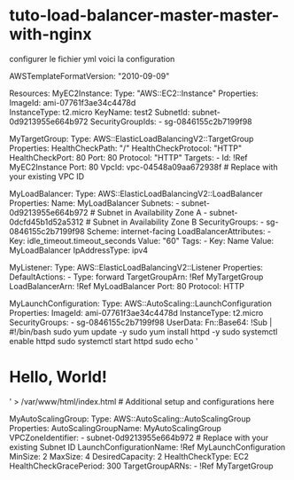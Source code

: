 # tuto-load-balancer-master-master-with-nginx
configurer le fichier yml
voici la configuration  

AWSTemplateFormatVersion: "2010-09-09"

Resources:
  MyEC2Instance:
    Type: "AWS::EC2::Instance"
    Properties:
      ImageId: ami-07761f3ae34c4478d    
      InstanceType: t2.micro
      KeyName: test2
      SubnetId: subnet-0d9213955e664b972
      SecurityGroupIds:
        - sg-0846155c2b7199f98

  MyTargetGroup:
    Type: AWS::ElasticLoadBalancingV2::TargetGroup
    Properties:
      HealthCheckPath: "/"
      HealthCheckProtocol: "HTTP"
      HealthCheckPort: 80
      Port: 80
      Protocol: "HTTP"
      Targets:
        - Id: !Ref MyEC2Instance
          Port: 80
      VpcId: vpc-04548a09aa672938f # Replace with your existing VPC ID

  MyLoadBalancer:
    Type: AWS::ElasticLoadBalancingV2::LoadBalancer
    Properties:
      Name: MyLoadBalancer
      Subnets:
        - subnet-0d9213955e664b972 # Subnet in Availability Zone A
        - subnet-0dcfd45b1d52a5312 # Subnet in Availability Zone B
      SecurityGroups:
        - sg-0846155c2b7199f98
      Scheme: internet-facing
      LoadBalancerAttributes:
        - Key: idle_timeout.timeout_seconds
          Value: "60"
      Tags:
        - Key: Name
          Value: MyLoadBalancer
      IpAddressType: ipv4

  MyListener:
    Type: AWS::ElasticLoadBalancingV2::Listener
    Properties:
      DefaultActions:
        - Type: forward
          TargetGroupArn: !Ref MyTargetGroup
      LoadBalancerArn: !Ref MyLoadBalancer
      Port: 80
      Protocol: HTTP

  MyLaunchConfiguration:
    Type: AWS::AutoScaling::LaunchConfiguration
    Properties:
      ImageId: ami-07761f3ae34c4478d
      InstanceType: t2.micro
      SecurityGroups:
        - sg-0846155c2b7199f98
      UserData:
        Fn::Base64: !Sub |
          #!/bin/bash
          sudo yum update -y
          sudo yum install httpd -y
          sudo systemctl enable httpd
          sudo systemctl start httpd
          sudo echo '<html><body><h1>Hello, World!</h1></body></html>' > /var/www/html/index.html
          # Additional setup and configurations here

  MyAutoScalingGroup:
    Type: AWS::AutoScaling::AutoScalingGroup
    Properties:
      AutoScalingGroupName: MyAutoScalingGroup
      VPCZoneIdentifier:
        - subnet-0d9213955e664b972 # Replace with your existing Subnet ID
      LaunchConfigurationName: !Ref MyLaunchConfiguration
      MinSize: 2
      MaxSize: 4
      DesiredCapacity: 2
      HealthCheckType: EC2
      HealthCheckGracePeriod: 300
      TargetGroupARNs:
        - !Ref MyTargetGroup
